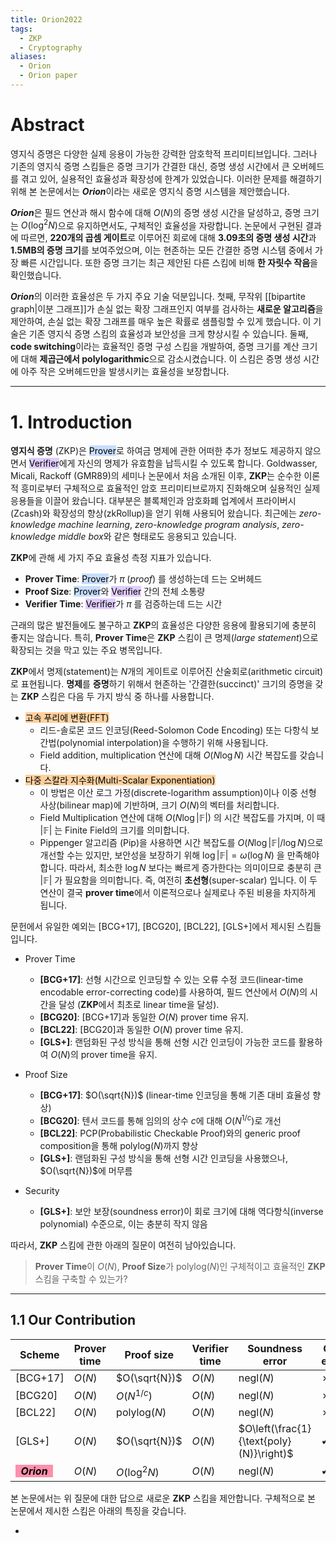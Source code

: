 ```yaml
---
title: Orion2022
tags:
  - ZKP
  - Cryptography
aliases:
  - Orion
  - Orion paper
---
```

# Abstract
영지식 증명은 다양한 실제 응용이 가능한 강력한 암호학적 프리미티브입니다. 그러나 기존의 영지식 증명 스킴들은 증명 크기가 간결한 대신, 증명 생성 시간에서 큰 오버헤드를 겪고 있어, 실용적인 효율성과 확장성에 한계가 있었습니다. 이러한 문제를 해결하기 위해 본 논문에서는 ***Orion***이라는 새로운 영지식 증명 시스템을 제안했습니다.

***Orion***은 필드 연산과 해시 함수에 대해 $O(N)$의 증명 생성 시간을 달성하고, 증명 크기는 $O(\log^2 N)$으로 유지하면서도, 구체적인 효율성을 자랑합니다. 논문에서 구현된 결과에 따르면, **220개의 곱셈 게이트**로 이루어진 회로에 대해 **3.09초의 증명 생성 시간**과 **1.5MB의 증명 크기**를 보여주었으며, 이는 현존하는 모든 간결한 증명 시스템 중에서 가장 빠른 시간입니다. 또한 증명 크기는 최근 제안된 다른 스킴에 비해 **한 자릿수 작음**을 확인했습니다.

***Orion***의 이러한 효율성은 두 가지 주요 기술 덕분입니다. 첫째, 무작위 [[bipartite graph|이분 그래프]]가 손실 없는 확장 그래프인지 여부를 검사하는 **새로운 알고리즘**을 제안하여, 손실 없는 확장 그래프를 매우 높은 확률로 샘플링할 수 있게 했습니다. 이 기술은 기존 영지식 증명 스킴의 효율성과 보안성을 크게 향상시킬 수 있습니다. 둘째, **code switching**이라는 효율적인 증명 구성 스킴을 개발하여, 증명 크기를 계산 크기에 대해 **제곱근에서 polylogarithmic**으로 감소시켰습니다. 이 스킴은 증명 생성 시간에 아주 작은 오버헤드만을 발생시키는 효율성을 보장합니다.

---

# 1. Introduction
**영지식 증명** (ZKP)은 <mark style="background: #ADCCFFA6;">Prover</mark>로 하여금 명제에 관한 어떠한 추가 정보도 제공하지 않으면서 <mark style="background: #D2B3FFA6;">Verifier</mark>에게 자신의 명제가 유효함을 납득시킬 수 있도록 합니다. 
Goldwasser, Micali, Rackoff (GMR89)의 세미나 논문에서 처음 소개된 이후, **ZKP**는 순수한 이론적 흥미로부터 구체적으로 효율적인 암호 프리미티브로까지 진화해오며 실용적인 실제 응용들을 이끌어 왔습니다. 
대부분은 블록체인과 암호화폐 업계에서 프라이버시(Zcash)와 확장성의 향상(zkRollup)을 얻기 위해 사용되어 왔습니다. 
최근에는 *zero-knowledge machine learning*, *zero-knowledge program analysis*, *zero-knowledge middle box*와 같은 형태로도 응용되고 있습니다.

**ZKP**에 관해 세 가지 주요 효율성 측정 지표가 있습니다.
- **Prover Time**: <mark style="background: #ADCCFFA6;">Prover</mark>가 $\pi \; (proof)$ 를 생성하는데 드는 오버헤드
- **Proof Size**: <mark style="background: #ADCCFFA6;">Prover</mark>와 <mark style="background: #D2B3FFA6;">Verifier</mark> 간의 전체 소통량
- **Verifier Time**: <mark style="background: #D2B3FFA6;">Verifier</mark>가 $\pi$ 를 검증하는데 드는 시간

근래의 많은 발전들에도 불구하고 **ZKP**의 효율성은 다양한 응용에 활용되기에 충분히 좋지는 않습니다. 
특히, **Prover Time**은 **ZKP** 스킴이 큰 명제(*large statement*)으로 확장되는 것을 막고 있는 주요 병목입니다.

**ZKP**에서 명제(statement)는 $N$개의 게이트로 이루어진 산술회로(arithmetic circuit)로 표현됩니다.
**명제**를 **증명**하기 위해서 현존하는 '간결한(succinct)' 크기의 증명을 갖는 **ZKP** 스킴은 다음 두 가지 방식 중 하나를 사용합니다.
- <mark style="background: #FFB86CA6;">고속 푸리에 변환(FFT)</mark>
	- 리드-솔로몬 코드 인코딩(Reed-Solomon Code Encoding) 또는 다항식 보간법(polynomial interpolation)을 수행하기 위해 사용됩니다.
	- Field addition, multiplication 연산에 대해 $O(N \log N)$ 시간 복잡도를 갖습니다.
- <mark style="background: #FFB86CA6;">다중 스칼라 지수화(Multi-Scalar Exponentiation)</mark>
	- 이 방법은 이산 로그 가정(discrete-logarithm assumption)이나 이중 선형 사상(bilinear map)에 기반하며, 크기 $O(N)$의 벡터를 처리합니다.
	- Field Multiplication 연산에 대해 $O(N \log | \mathbb{F} |)$ 의 시간 복잡도를 가지며, 이 때 $| \mathbb{F} |$ 는 Finite Field의 크기를 의미합니다.
	- Pippenger 알고리즘 (Pip)을 사용하면 시간 복잡도를 $O(N \log | \mathbb{F} | / \log N)$으로 개선할 수는 있지만, 보안성을 보장하기 위해 $\log | \mathbb{F} | = \omega (\log N)$ 을 만족해야 합니다. 따라서, 최소한 $\log N$ 보다는 빠르게 증가한다는 의미이므로 충분히 큰 $| \mathbb{F} |$ 가 필요함을 의미합니다. 즉, 여전히 **초선형**(super-scalar) 입니다.
이 두 연산이 결국 **prover time**에서 이론적으로나 실제로나 주된 비용을 차지하게 됩니다.

문헌에서 유일한 예외는 [BCG+17], [BCG20], [BCL22], [GLS+]에서 제시된 스킴들입니다.

- Prover Time
	- **[BCG+17]**: 선형 시간으로 인코딩할 수 있는 오류 수정 코드(linear-time encodable error-correcting code)를 사용하여, 
	  필드 연산에서 $O(N)$의 시간을 달성 (**ZKP**에서 최초로 linear time을 달성).
	- **[BCG20]**: [BCG+17]과 동일한 $O(N)$ prover time 유지.
	- **[BCL22]**: [BCG20]과 동일한 $O(N)$ prover time 유지.
	- **[GLS+]**: 랜덤화된 구성 방식을 통해 선형 시간 인코딩이 가능한 코드를 활용하여 $O(N)$의 prover time을 유지.

- Proof Size
	- **[BCG+17]**: $O(\sqrt{N})$ (linear-time 인코딩을 통해 기존 대비 효율성 향상)
	- **[BCG20]**: 텐서 코드를 통해 임의의 상수 $c$에 대해 $O(N^{1/c})$로 개선
	- **[BCL22]**: PCP(Probabilistic Checkable Proof)와의 generic proof composition을 통해 $\text{polylog}(N)$까지 향상
	- **[GLS+]**: 랜덤화된 구성 방식을 통해 선형 시간 인코딩을 사용했으나, $O(\sqrt{N})$에 머무름
	
- Security
	- **[GLS+]**: 보안 보장(soundness error)이 회로 크기에 대해 역다항식(inverse polynomial) 수준으로, 이는 충분히 작지 않음

따라서, **ZKP** 스킴에 관한 아래의 질문이 여전히 남아있습니다.

> **Prover Time**이 $O(N)$, **Proof Size**가 $\text{polylog}(N)$인 구체적이고 효율적인 **ZKP** 스킴을 구축할 수 있는가?

---
## 1.1 Our Contribution

| Scheme                                                                 | Prover time | Proof size          | Verifier time | Soundness error                          | Concrete efficiency |
| ---------------------------------------------------------------------- | ----------- | ------------------- | ------------- | ---------------------------------------- | ------------------- |
| [BCG+17]                                                               | $O(N)$      | $O(\sqrt{N})$       | $O(N)$        | $\text{negl}(N)$                         | ✗                   |
| [BCG20]                                                                | $O(N)$      | $O(N^{1/c})$        | $O(N)$        | $\text{negl}(N)$                         | ✗                   |
| [BCL22]                                                                | $O(N)$      | $\text{polylog}(N)$ | $O(N)$        | $\text{negl}(N)$                         | ✗                   |
| [GLS+]                                                                 | $O(N)$      | $O(\sqrt{N})$       | $O(N)$        | $O\left(\frac{1}{\text{poly}(N)}\right)$ | ✔                   |
| ***<mark style="background: #FF5582A6;"> &nbsp; Orion &nbsp;</mark>*** | $O(N)$      | $O(\log^2 N)$       | $O(N)$        | $\text{negl}(N)$                         | ✔                   |

본 논문에서는 위 질문에 대한 답으로 새로운 **ZKP** 스킴을 제안합니다. 
구체적으로 본 논문에서 제시한 스킴은 아래의 특징을 갖습니다.

- 